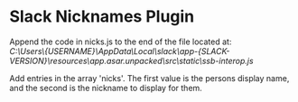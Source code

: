 # Slack Nicknames Plugin

Append the code in nicks.js to the end of the file located at:<br />
<i>C:\Users\\{USERNAME}\AppData\Local\slack\app-{SLACK-VERSION}\resources\app.asar.unpacked\src\static\ssb-interop.js</i>

Add entries in the array 'nicks'. The first value is the persons 
display name, and the second is the nickname to display for them.
